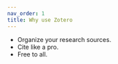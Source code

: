 ```yaml
---
nav_order: 1
title: Why use Zotero
---
```


<ul>
    <li>Organize your research sources.</li>
    <li>Cite like a pro.</li>
    <li>Free to all.</li>
</ul>
